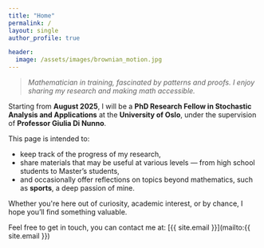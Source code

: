 ```yaml
---
title: "Home"
permalink: /
layout: single
author_profile: true

header:
  image: /assets/images/brownian_motion.jpg
---
```


> *Mathematician in training, fascinated by patterns and proofs. I enjoy sharing my research and making math accessible.*

Starting from **August 2025**, I will be a **PhD Research Fellow in Stochastic Analysis and Applications** at the **University of Oslo**, under the supervision of **Professor Giulia Di Nunno**.

This page is intended to:

- keep track of the progress of my research,
- share materials that may be useful at various levels — from high school students to Master’s students,
- and occasionally offer reflections on topics beyond mathematics, such as **sports**, a deep passion of mine.

Whether you're here out of curiosity, academic interest, or by chance, I hope you’ll find something valuable.

Feel free to get in touch, you can contact me at: [{{ site.email }}](mailto:{{ site.email }})
